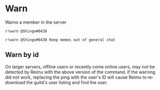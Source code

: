 # Warn
Warns a member in the server

```
r!warn @Shingo#8438

r!warn @Shingo#8438 Keep memes out of general chat
```

## Warn by id
On larger servers, offline users or recently come online users, may not be detected by Reimu with the above version of the command.
If the warning did not work, replacing the ping with the user's ID will cause Reimu to re-download the guild's user listing and find the user.